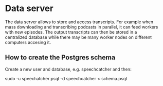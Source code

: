 # Data server

The data server allows to store and access transcripts. For example when mass downloading and transcribing podcasts in parallel, it can feed workers with new episodes. The output transcripts can then be stored in a centralized database while there may be many worker nodes on different computers accesing it.

## How to create the Postgres schema

Create a new user and database, e.g. speechcatcher and then:

sudo -u speechatcher psql -d speechcatcher < schema.psql
